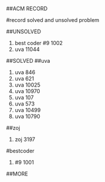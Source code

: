 ##ACM RECORD


#record solved and unsolved problem

##UNSOLVED
<ol>
<li>best coder #9 1002</li>
<li>uva 11044</li>
</ol>





##SOLVED
##uva
<ol>
<li>uva 846</li>
<li>uva 621</li>
<li>uva 10025</li>
<li>uva 10970</li>
<li>uva 107</li>
<li>uva 573</li>
<li>uva 10499</li>
<li>uva 10790</li>
</ol>


##zoj
<ol>
<li>zoj 3197</li>
</ol>


#bestcoder
<ol>
<li>#9 1001</li>
</ol>



##MORE

